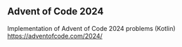 ## Advent of Code 2024

Implementation of Advent of Code 2024 problems (Kotlin)
https://adventofcode.com/2024/
